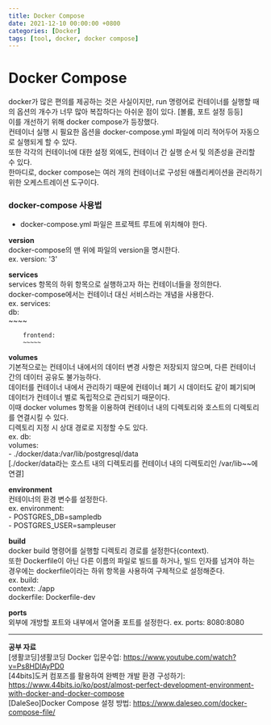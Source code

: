 ```yaml
---
title: Docker Compose
date: 2021-12-10 00:00:00 +0800
categories: [Docker]
tags: [tool, docker, docker compose]
---         
```

# Docker Compose       
docker가 많은 편의를 제공하는 것은 사실이지만, run 명령어로 컨테이너를 실행할 때의 옵션의 개수가 너무 많아 복잡하다는 아쉬운 점이 있다. [볼륨, 포트 설정 등등]      
이를 개선하기 위해 docker compose가 등장했다.      
컨테이너 실행 시 필요한 옵션을 docker-compose.yml 파일에 미리 적어두어 자동으로 실행되게 할 수 있다.               
또한 각각의 컨테이너에 대한 설정 외에도, 컨테이너 간 실행 순서 및 의존성을 관리할 수 있다.         
한마디로, docker compose는 여러 개의 컨테이너로 구성된 애플리케이션을 관리하기 위한 오케스트레이션 도구이다.      
            
### docker-compose 사용법          
* docker-compose.yml 파일은 프로젝트 루트에 위치해야 한다.       
            
__version__     
docker-compose의 맨 위에 파일의 version을 명시한다.     
ex. version: '3'          
         
__services__        
services 항목의 하위 항목으로 실행하고자 하는 컨테이너들을 정의한다.         
docker-compose에서는 컨테이너 대신 서비스라는 개념을 사용한다.       
ex. services:        
        db:         
        ~~~~       
            
        frontend:        
        ~~~~~         
               
__volumes__      
기본적으로는 컨테이너 내에서의 데이터 변경 사항은 저장되지 않으며, 다른 컨테이너 간의 데이터 공유도 불가능하다.      
데이터를 컨테이너 내에서 관리하기 때문에 컨테이너 폐기 시 데이터도 같이 폐기되며 데이터가 컨테이너 별로 독립적으로 관리되기 때문이다.        
이때 docker volumes 항목을 이용하여 컨테이너 내의 디렉토리와 호스트의 디렉토리를 연결시킬 수 있다.          
디렉토리 지정 시 상대 경로로 지정할 수도 있다.       
ex. db:       
      volumes:         
        - ./docker/data:/var/lib/postgresql/data         
        [./docker/data라는 호스트 내의 디렉토리를 컨테이너 내의 디렉토리인 /var/lib~~에 연결]       
    
__environment__           
컨테이너의 환경 변수를 설정한다.         
ex.  environment:        
      - POSTGRES_DB=sampledb        
      - POSTGRES_USER=sampleuser       
        
__build__       
docker build 명령어를 실행할 디렉토리 경로를 설정한다(context).       
또한 Dockerfile이 아닌 다른 이름의 파일로 빌드를 하거나, 빌드 인자를 넘겨야 하는 경우에는 dockerfile이라는 하위 항목을 사용하여 구체적으로 설정해준다.       
ex.  build:       
      context: ./app        
      dockerfile: Dockerfile-dev      
     
__ports__    
외부에 개방할 포트와 내부에서 열어줄 포트를 설정한다.
ex. ports:
        8080:8080

---
__공부 자료__          
[생활코딩]생활코딩 Docker 입문수업: https://www.youtube.com/watch?v=Ps8HDIAyPD0        
[44bits]도커 컴포즈를 활용하여 완벽한 개발 환경 구성하기: https://www.44bits.io/ko/post/almost-perfect-development-environment-with-docker-and-docker-compose         
[DaleSeo]Docker Compose 설정 방법: https://www.daleseo.com/docker-compose-file/          